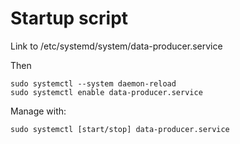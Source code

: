 # Startup script
Link to /etc/systemd/system/data-producer.service

Then

    sudo systemctl --system daemon-reload
    sudo systemctl enable data-producer.service

Manage with:

    sudo systemctl [start/stop] data-producer.service

